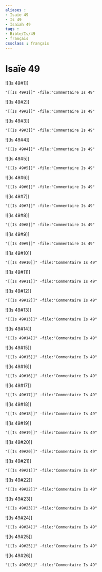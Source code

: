 ```yaml
---
aliases : 
- Isaïe 49
- Is 49
- Isaiah 49
tags : 
- Bible/Is/49
- français
cssclass : français
---
```


# Isaïe 49

![[Is 49#1]]

```query
"[[Is 49#1]]" -file:"Commentaire Is 49"
```

![[Is 49#2]]

```query
"[[Is 49#2]]" -file:"Commentaire Is 49"
```

![[Is 49#3]]

```query
"[[Is 49#3]]" -file:"Commentaire Is 49"
```

![[Is 49#4]]

```query
"[[Is 49#4]]" -file:"Commentaire Is 49"
```

![[Is 49#5]]

```query
"[[Is 49#5]]" -file:"Commentaire Is 49"
```

![[Is 49#6]]

```query
"[[Is 49#6]]" -file:"Commentaire Is 49"
```

![[Is 49#7]]

```query
"[[Is 49#7]]" -file:"Commentaire Is 49"
```

![[Is 49#8]]

```query
"[[Is 49#8]]" -file:"Commentaire Is 49"
```

![[Is 49#9]]

```query
"[[Is 49#9]]" -file:"Commentaire Is 49"
```

![[Is 49#10]]

```query
"[[Is 49#10]]" -file:"Commentaire Is 49"
```

![[Is 49#11]]

```query
"[[Is 49#11]]" -file:"Commentaire Is 49"
```

![[Is 49#12]]

```query
"[[Is 49#12]]" -file:"Commentaire Is 49"
```

![[Is 49#13]]

```query
"[[Is 49#13]]" -file:"Commentaire Is 49"
```

![[Is 49#14]]

```query
"[[Is 49#14]]" -file:"Commentaire Is 49"
```

![[Is 49#15]]

```query
"[[Is 49#15]]" -file:"Commentaire Is 49"
```

![[Is 49#16]]

```query
"[[Is 49#16]]" -file:"Commentaire Is 49"
```

![[Is 49#17]]

```query
"[[Is 49#17]]" -file:"Commentaire Is 49"
```

![[Is 49#18]]

```query
"[[Is 49#18]]" -file:"Commentaire Is 49"
```

![[Is 49#19]]

```query
"[[Is 49#19]]" -file:"Commentaire Is 49"
```

![[Is 49#20]]

```query
"[[Is 49#20]]" -file:"Commentaire Is 49"
```

![[Is 49#21]]

```query
"[[Is 49#21]]" -file:"Commentaire Is 49"
```

![[Is 49#22]]

```query
"[[Is 49#22]]" -file:"Commentaire Is 49"
```

![[Is 49#23]]

```query
"[[Is 49#23]]" -file:"Commentaire Is 49"
```

![[Is 49#24]]

```query
"[[Is 49#24]]" -file:"Commentaire Is 49"
```

![[Is 49#25]]

```query
"[[Is 49#25]]" -file:"Commentaire Is 49"
```

![[Is 49#26]]

```query
"[[Is 49#26]]" -file:"Commentaire Is 49"
```

